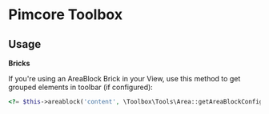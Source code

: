 # Pimcore Toolbox

## Usage

**Bricks**

If you're using an AreaBlock Brick in your View, use this method to get grouped elements in toolbar (if configured):

```php
<?= $this->areablock('content', \Toolbox\Tools\Area::getAreaBlockConfiguration() ); ?>
```